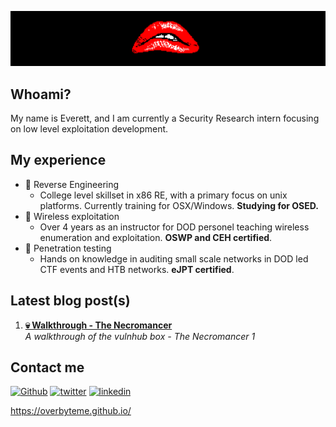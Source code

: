 [![Header](https://github.com/OVERBYTEME/OVERBYTEME/blob/main/bite%20banner.png "Header")](https://overbyteme.github.io/)

## Whoami?

My name is Everett, and I am currently a Security Research intern focusing on low level exploitation development.

## My experience

- 🧪 Reverse Engineering
  -  College level skillset in x86 RE, with a primary focus on unix platforms. Currently training for OSX/Windows. **Studying for OSED.**
- 🔌 Wireless exploitation
  -  Over 4 years as an instructor for DOD personel teaching wireless enumeration and exploitation. **OSWP and CEH certified**.
- 🔑 Penetration testing
  -  Hands on knowledge in auditing small scale networks in DOD led CTF events and HTB networks. **eJPT certified**.

## Latest blog post(s)

1. **[💀 Walkthrough - The Necromancer](https://overbyteme.github.io/posts/necromancer1/)** <br> *A walkthrough of the vulnhub box - The Necromancer 1*

## Contact me

[<img alt="Github" src="https://img.shields.io/badge/GitHub-%2312100E.svg?&style=for-the-badge&logo=Github&logoColor=white" />](https://github.com/OVERBYTEME) 
[<img alt="twitter" src="https://img.shields.io/badge/twitter-%231DA1F2.svg?&style=for-the-badge&logo=twitter&logoColor=white" />](https://twitter.com/OVERBYTEME) 
[<img alt="linkedin" src="https://img.shields.io/badge/linkedin-%230077B5.svg?&style=for-the-badge&logo=linkedin&logoColor=white" />](https://www.linkedin.com/in/ev-platt-iii/) 

<!---
Unused ATM
[<img alt="youtube" src="https://img.shields.io/badge/YouTube-FF0000?style=for-the-badge&logo=youtube&logoColor=white" />](https://www.youtube.com/channel/UCVyTG4sCw-rOvB9oHkzZD1w)
-->
https://overbyteme.github.io/

